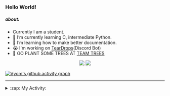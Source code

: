 ### Hello World!

##### about:
- Currently I am a student.
- 🌱 I’m currently learning C, intermediate Python.
- 🌱 I’m learning how to make better documentation.
- 😭 I'm working on [TearDrops](https://github.com/Vyvy-vi/TearDrops)(Discord Bot)
- 🌱 GO PLANT SOME TREES AT [TEAM TREES](https://teamtrees.org/)

<p align="center">
  <a href="https://twitter.com/Vyvy_viM"><img target="_blank" src="https://img.shields.io/badge/twitter%20@Vyvy_viM-0D95E8?style=for-the-badge&logo=twitter&logoColor=white"/></a> 
  <a href="https://vyvy-vi.github.io/portfolio"><img target="_blank" src="https://img.shields.io/badge/-I%27m_craving_for_open_source-green?style=for-the-badge&logo=github&logoColor=black"/></a> 
</p>

[![Vyom's github activity graph](https://activity-graph.herokuapp.com/graph?username=Vyvy-vi)](https://github.com/ashutosh00710/github-readme-activity-graph)

---
<details>
  <summary>:zap: My Activity:</summary>
  
<!--START_SECTION:waka-->
**I'm a Night 🦉** 

```text
🌞 Morning    40 commits     █░░░░░░░░░░░░░░░░░░░░░░░░   6.46% 
🌆 Daytime    138 commits    █████░░░░░░░░░░░░░░░░░░░░   22.29% 
🌃 Evening    235 commits    █████████░░░░░░░░░░░░░░░░   37.96% 
🌙 Night      206 commits    ████████░░░░░░░░░░░░░░░░░   33.28%

```
📅 **I'm Most Productive on Sunday** 

```text
Monday       69 commits     ██░░░░░░░░░░░░░░░░░░░░░░░   11.15% 
Tuesday      91 commits     ███░░░░░░░░░░░░░░░░░░░░░░   14.7% 
Wednesday    95 commits     ███░░░░░░░░░░░░░░░░░░░░░░   15.35% 
Thursday     81 commits     ███░░░░░░░░░░░░░░░░░░░░░░   13.09% 
Friday       49 commits     ██░░░░░░░░░░░░░░░░░░░░░░░   7.92% 
Saturday     82 commits     ███░░░░░░░░░░░░░░░░░░░░░░   13.25% 
Sunday       152 commits    ██████░░░░░░░░░░░░░░░░░░░   24.56%

```


📊 **This Week I Spent My Time On** 

```text
🔥 Editors: 
Vim                      13 mins             █████████████████████████   100.0%

🐱‍💻 Projects: 
Unknown Project          9 mins              █████████████████░░░░░░░░   68.38% 
discord-bot              4 mins              ████████░░░░░░░░░░░░░░░░░   31.62%

```


 Last Updated on 03/09/2021
<!--END_SECTION:waka-->
</details>
